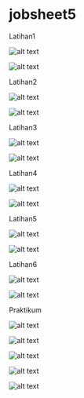 # jobsheet5

Latihan1

![alt text](https://github.com/anisanisah05/jbsheet5/blob/master/1.PNG)

![alt text](https://github.com/anisanisah05/jbsheet5/blob/master/1a.PNG)

Latihan2

![alt text](https://github.com/anisanisah05/jbsheet5/blob/master/2.PNG)

![alt text](https://github.com/anisanisah05/jbsheet5/blob/master/2a.PNG)

Latihan3

![alt text](https://github.com/anisanisah05/jbsheet5/blob/master/3.PNG)

![alt text](https://github.com/anisanisah05/jbsheet5/blob/master/3a.PNG)

Latihan4

![alt text](https://github.com/anisanisah05/jbsheet5/blob/master/4.PNG)

![alt text](https://github.com/anisanisah05/jbsheet5/blob/master/4a.PNG)

Latihan5

![alt text](https://github.com/anisanisah05/jbsheet5/blob/master/5.PNG)

![alt text](https://github.com/anisanisah05/jbsheet5/blob/master/5b.PNG)

Latihan6

![alt text](https://github.com/anisanisah05/jbsheet5/blob/master/6.PNG)

![alt text](https://github.com/anisanisah05/jbsheet5/blob/master/6b.PNG)

Praktikum


![alt text](https://github.com/anisanisah05/jbsheet5/blob/master/p1.PNG)

![alt text](https://github.com/anisanisah05/jbsheet5/blob/master/p2.PNG)

![alt text](https://github.com/anisanisah05/jbsheet5/blob/master/p3.PNG)

![alt text](https://github.com/anisanisah05/jbsheet5/blob/master/p4.PNG)

![alt text](https://github.com/anisanisah05/jbsheet5/blob/master/p5.PNG)
